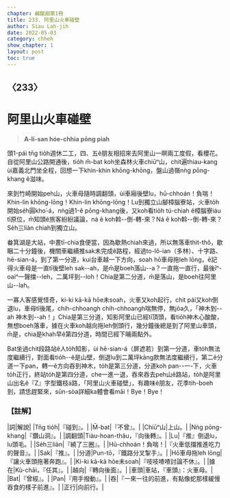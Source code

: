 ```yaml
---
chapter: 鹹酸甜第1冊
title: 233. 阿里山火車碰壁
author: Siau Lah-jih
date: 2022-05-03
category: chheh
show_chapter: 1
layout: post
toc: true
---
```

  
## 〈233〉
# 阿里山火車碰壁
>**A-lí-san hóe-chhia pōng piah**
 
頭1-pái tn̄g tio̍h週休二工，四、五ê朋友相招來去阿里山一暝兩工度假，看櫻花。自從阿里山公路開通後，tio̍h m̄-bat koh坐森林火車chiūⁿ山，chit遍thiau-kang ùi嘉義北門坐全程，回想一下khin-khin khōng-khōng，盤山過嶺nǹg pōng-khang ê滋味。

來到竹崎開始peh山，火車母隨時調翻頭，ùi車廂後壁lu，hū-chhoán！負喘！Khin-lin khōng-lōng！Khin-lin khōng-lōng！Lu到獨立山腳樟腦寮站，火車to̍h開始se̍h圓kho͘-á，nǹg過1-ê pōng-khang後，又koh看tio̍h tú-chiah ê樟腦寮iáu tī原位，m̄知頭ê旅客紛紛議論，ná ē koh斡--倒-轉-來？Ná ē koh斡--倒-轉-來？Se̍h三liàn chiah到獨立山。

畚箕湖是大站，中晝tī-chia食便當，因為歇熱chiah來過，所以無落車thit-thô，歇睏二十分鐘後，機關車繼續推sak未完成ê路程，經過to-lô-ian（多林）、十字路、hē-sian-á，到了第一分道，kui台車越一下方向，soah hō͘車母拖leh lōng，ē記得火車母是一直tī後壁leh sak--ah，是m̄是boeh落山--a？一直拖一直行，最後īⁿ-oaiⁿ一聲擋--leh，二萬坪到--lo͘h！Chia是第二分道，m̄是落山，是boeh往阿里山--lah。

一寡人客感覺怪奇，ki-ki kā-kā hōe未soah，火車又koh起行，chit pái又koh倒退lu，車母tī後尾，chih-chhoangh chih-chhoangh喘無停，無jōa久，「神木到--ah 神木到--ah！」Chia是第三分道，知影阿里山已經tī頂頭，看tio̍h神木心酸酸，無想boeh落車，據在火車koh越向拖leh倒頭行，幾分鐘後總是到了阿里山車頭，m̄是，chia是khah早ê第四分道，時間已經下晡兩點外。

Bat坐過chit段路站ê人to̍h知影，ùi hē-sian-á（屏遮若）到第一分道，車to̍h無法度繼續行，對面看tio̍h--ê是山壁，倒退lu到二萬坪kāng款無法度繼續行，第二ê分道一下pan，轉一ê方向吞到神木，to̍h是第三分道，分道koh pan--一-下，火車to̍h正行，終站to̍h是第四分道，che一進一退，吞來吞去peh山ê路站，to̍h是阿里山出名ê『Z』字型鐵枝á路，「阿里山火車碰壁」，有趣味ê朋友，花季tih-boeh到，請恁趕緊來，sūn-sòa詳細ka體會看māi！Bye！Bye！

### 【註解】

|詞|解說|
|Tn̄g tio̍h|『碰到』。|
|M̄-bat|『不曾』。|
|Chiūⁿ山|上山。|
|Nǹg pōng-khang|『鑽山洞』。|
|調翻頭|Tiàu-hoan-thâu，『向後轉』。|
|Lu|『推』倒退lu，lu頭毛。|
|Se̍h三liàn|『繞了三圈』。|
|Hū-chhoán！負喘！|『火車低擋推進吃力的聲音』。|
|Sak|『推』。|
|分道|Pun-tō，『鐵路分叉掣手』。|
|Hō͘車母拖leh lōng|『讓火車頭拖著奔跑』。|
|Ki-ki kā-kā hōe未soah|『吱吱喳喳討論不休』。|
|據在|Kù-chāi，『任其』。|
|越向|『轉向後面』。|
|車頭|車站，『車頭』：火車母。|
|Bat|『曾經』。|
|Pan|『用手撥動』。|
|吞|『一來一往的前進，有點像蛇那樣緩慢吞食的樣子前進』。|
|正行|向前行。|